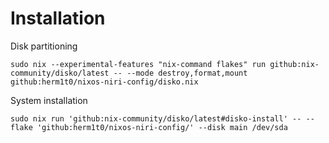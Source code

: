 # Installation

Disk partitioning
```shell
sudo nix --experimental-features "nix-command flakes" run github:nix-community/disko/latest -- --mode destroy,format,mount github:herm1t0/nixos-niri-config/disko.nix
```
System installation
```shell
sudo nix run 'github:nix-community/disko/latest#disko-install' -- --flake 'github:herm1t0/nixos-niri-config/' --disk main /dev/sda
```
